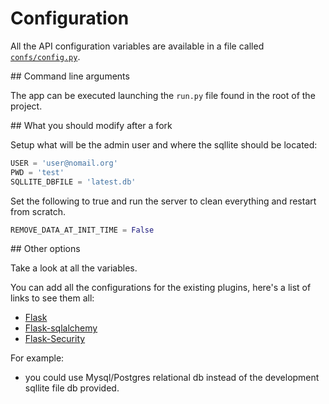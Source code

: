 
# Configuration

All the API configuration variables are available in a file called
[`confs/config.py`](https://github.com/pdonorio/rest-mock/blob/master/confs/config.py#L11).

## Command line arguments

The app can be executed launching the `run.py` file found in the root of the project.

## What you should modify after a fork

Setup what will be the admin user and where the sqllite should be located:
```python
USER = 'user@nomail.org'
PWD = 'test'
SQLLITE_DBFILE = 'latest.db'
```

Set the following to true and run the server to clean everything
and restart from scratch.
```python
REMOVE_DATA_AT_INIT_TIME = False
```

## Other options

Take a look at all the variables.

You can add all the configurations for the existing plugins,
here's a list of links to see them all:

* [Flask](http://flask.pocoo.org/docs/0.10/config/#builtin-configuration-values)
* [Flask-sqlalchemy](http://flask-sqlalchemy.pocoo.org/2.1/config/#configuration-keys)
* [Flask-Security](https://pythonhosted.org/Flask-Security/configuration.html)

For example:

* you could use Mysql/Postgres relational db instead of
the development sqllite file db provided.


